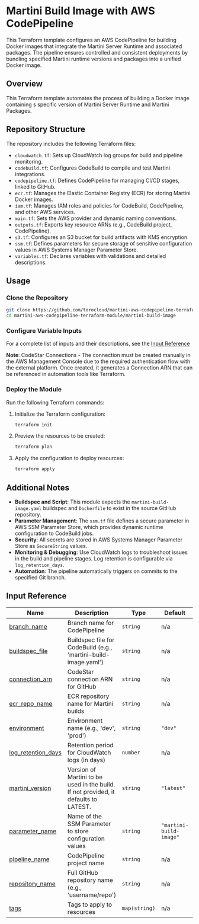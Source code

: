 # Martini Build Image with AWS CodePipeline

This Terraform template configures an AWS CodePipeline for building Docker images that integrate the Martini Server Runtime and associated packages. The pipeline ensures controlled and consistent deployments by bundling specified Martini runtime versions and packages into a unified Docker image.

## Overview

This Terraform template automates the process of building a Docker image containing s specific version of Martini Server Runtime and Martini Packages.

## Repository Structure

The repository includes the following Terraform files:

- `cloudwatch.tf`: Sets up CloudWatch log groups for build and pipeline monitoring.
- `codebuild.tf`: Configures CodeBuild to compile and test Martini integrations.
- `codepipeline.tf`: Defines CodePipeline for managing CI/CD stages, linked to GitHub.
- `ecr.tf`: Manages the Elastic Container Registry (ECR) for storing Martini Docker images.
- `iam.tf`: Manages IAM roles and policies for CodeBuild, CodePipeline, and other AWS services.
- `main.tf`: Sets the AWS provider and dynamic naming conventions.
- `outputs.tf`: Exports key resource ARNs (e.g., CodeBuild project, CodePipeline).
- `s3.tf`: Configures an S3 bucket for build artifacts with KMS encryption.
- `ssm.tf`: Defines parameters for secure storage of sensitive configuration values in AWS Systems Manager Parameter Store.
- `variables.tf`: Declares variables with validations and detailed descriptions.

## Usage

### Clone the Repository

```bash
git clone https://github.com/torocloud/martini-aws-codepipeline-terraform-module.git
cd martini-aws-codepipeline-terraform-module/martini-build-image
```

### Configure Variable Inputs

For a complete list of inputs and their descriptions, see the [Input Reference](#input-reference)

**Note**: CodeStar Connections - The connection must be created manually in the AWS Management Console due to the required authentication flow with the external platform. Once created, it generates a Connection ARN that can be referenced in automation tools like Terraform.

### Deploy the Module

Run the following Terraform commands:

1. Initialize the Terraform configuration:
   ```bash
   terraform init
   ```

2. Preview the resources to be created:
   ```bash
   terraform plan
   ```

3. Apply the configuration to deploy resources:
   ```bash
   terraform apply
   ```

## Additional Notes

- **Buildspec and Script**: This module expects the `martini-build-image.yaml` buildspec and `Dockerfile` to exist in the source GitHub repository.
- **Parameter Management**: The `ssm.tf` file defines a secure parameter in AWS SSM Parameter Store, which provides dynamic runtime configuration to CodeBuild jobs.
- **Security**: All secrets are stored in AWS Systems Manager Parameter Store as `SecureString` values.
- **Monitoring & Debugging**: Use CloudWatch logs to troubleshoot issues in the build and pipeline stages. Log retention is configurable via `log_retention_days`.
- **Automation**: The pipeline automatically triggers on commits to the specified Git branch.


## Input Reference

| Name | Description | Type | Default | Required |
|------|-------------|------|---------|:--------:|
| <a name="input_branch_name"></a> [branch\_name](#input\_branch\_name) | Branch name for CodePipeline | `string` | n/a | yes |
| <a name="input_buildspec_file"></a> [buildspec\_file](#input\_buildspec\_file) | Buildspec file for CodeBuild (e.g., 'martini-build-image.yaml') | `string` | n/a | yes |
| <a name="input_connection_arn"></a> [connection\_arn](#input\_connection\_arn) | CodeStar connection ARN for GitHub | `string` | n/a | yes |
| <a name="input_ecr_repo_name"></a> [ecr\_repo\_name](#input\_ecr\_repo\_name) | ECR repository name for Martini builds | `string` | n/a | yes |
| <a name="input_environment"></a> [environment](#input\_environment) | Environment name (e.g., 'dev', 'prod') | `string` | `"dev"` | no |
| <a name="input_log_retention_days"></a> [log\_retention\_days](#input\_log\_retention\_days) | Retention period for CloudWatch logs (in days) | `number` | n/a | yes |
| <a name="input_martini_version"></a> [martini\_version](#input\_martini\_version) | Version of Martini to be used in the build. If not provided, it defaults to LATEST. | `string` | `"latest"` | no |
| <a name="input_parameter_name"></a> [parameter\_name](#input\_parameter\_name) | Name of the SSM Parameter to store configuration values | `string` | `"martini-build-image"` | no |
| <a name="input_pipeline_name"></a> [pipeline\_name](#input\_pipeline\_name) | CodePipeline project name | `string` | n/a | yes |
| <a name="input_repository_name"></a> [repository\_name](#input\_repository\_name) | Full GitHub repository name (e.g., 'username/repo') | `string` | n/a | yes |
| <a name="input_tags"></a> [tags](#input\_tags) | Tags to apply to resources | `map(string)` | n/a | yes |